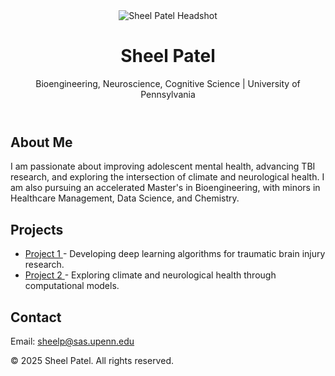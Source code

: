 <!DOCTYPE html>
<html lang="en">
<head>
    <meta charset="UTF-8">
    <meta name="viewport" content="width=device-width, initial-scale=1.0">
    <meta name="description" content="Personal Portfolio of Sheel Patel">
    <title>Sheel Patel - Portfolio</title>
    <link rel="stylesheet" href="style.css">
</head>
<body>
    <header>
        <img src="Sheel_Headshot.png" alt="Sheel Patel Headshot" class="profile-img">
        <h1>Sheel Patel</h1>
        <p>Bioengineering, Neuroscience, Cognitive Science | University of Pennsylvania</p>
    </header>
    <main>
        <section id="about">
            <h2>About Me</h2>
            <p>
                I am passionate about improving adolescent mental health, advancing TBI research, 
                and exploring the intersection of climate and neurological health. I am also pursuing 
                an accelerated Master's in Bioengineering, with minors in Healthcare Management, 
                Data Science, and Chemistry.
            </p>
        </section>
        <section id="projects">
            <h2>Projects</h2>
            <ul>
                <li>
                    <a href="https://github.com/sheelpatel/project1" target="_blank">
                        Project 1
                    </a> - Developing deep learning algorithms for traumatic brain injury research.
                </li>
                <li>
                    <a href="https://github.com/sheelpatel/project2" target="_blank">
                        Project 2
                    </a> - Exploring climate and neurological health through computational models.
                </li>
            </ul>
        </section>
        <section id="contact">
            <h2>Contact</h2>
            <p>
                Email: <a href="mailto:sheelp@sas.upenn.edu">sheelp@sas.upenn.edu</a>
            </p>
        </section>
    </main>
    <footer>
        <p>&copy; 2025 Sheel Patel. All rights reserved.</p>
    </footer>
</body>
</html>

